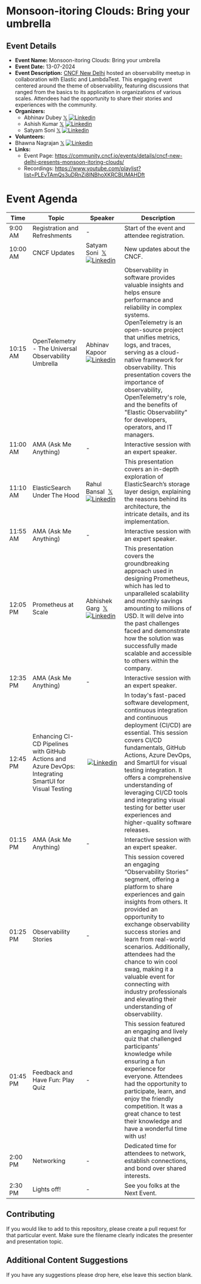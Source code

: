 # Monsoon-itoring Clouds: Bring your umbrella

## Event Details

- **Event Name:** Monsoon-itoring Clouds: Bring your umbrella
- **Event Date:** 13-07-2024
- **Event Description:** [CNCF New Delhi](https://community.cncf.io/new-delhi/) hosted an observability meetup in collaboration with Elastic and LambdaTest. This engaging event centered around the theme of observability, featuring discussions that ranged from the basics to its application in organizations of various scales. Attendees had the opportunity to share their stories and experiences with the community.
- **Organizers:**
  - Abhinav Dubey&nbsp;[𝕏](https://twitter.com/abhinavd26)&nbsp;[![Linkedin](https://i.stack.imgur.com/gVE0j.png)](https://www.linkedin.com/in/abhinavd26/)
  - Ashish Kumar&nbsp;[𝕏](https://twitter.com/kr_ashish99)&nbsp;[![Linkedin](https://i.stack.imgur.com/gVE0j.png)](https://www.linkedin.com/in/ashishkumar99/)
  - Satyam Soni&nbsp;[𝕏](https://twitter.com/satyampsoni)&nbsp;[![Linkedin](https://i.stack.imgur.com/gVE0j.png)](https://www.linkedin.com/in/satyampsoni/)
- **Volunteers:**
 - Bhawna Nagrajan&nbsp;[𝕏](https://twitter.com/Bhawnagrajan)&nbsp;[![Linkedin](https://i.stack.imgur.com/gVE0j.png)](https://www.linkedin.com/in/bhawnanagrajan/)
- **Links:**
  - Event Page: https://community.cncf.io/events/details/cncf-new-delhi-presents-monsoon-itoring-clouds/
  - Recordings: https://www.youtube.com/playlist?list=PLEvTAmQs3uDRnZi8lNBhoXKRCBUMAHDft

# Event Agenda

| Time     | Topic                                                                                                  | Speaker                                                                                                                                                   | Description                                                                                                                                                                                                                                                                                                                                                                                                                            |
| -------- | ------------------------------------------------------------------------------------------------------ | --------------------------------------------------------------------------------------------------------------------------------------------------------- | -------------------------------------------------------------------------------------------------------------------------------------------------------------------------------------------------------------------------------------------------------------------------------------------------------------------------------------------------------------------------------------------------------------------------------------- |
| 9:00 AM  | Registration and Refreshments                                                                          | -                                                                                                                                                         | Start of the event and attendee registration.                                                                                                                                                                                                                                                                                                                                                                                          |
| 10:00 AM | CNCF Updates                                                                                           | Satyam Soni &nbsp;[𝕏](https://twitter.com/satyampsoni)&nbsp;[![Linkedin](https://i.stack.imgur.com/gVE0j.png)](https://www.linkedin.com/in/satyampsoni/)  | New updates about the CNCF.                                                                                                                                                                                                                                                                                                                                                                                                            |
| 10:15 AM | OpenTelemetry - The Universal Observability Umbrella                                                   | Abhinav Kapoor &nbsp;[![Linkedin](https://i.stack.imgur.com/gVE0j.png)](https://www.linkedin.com/in/abhinav-kapoor-0394456/)                              | Observability in software provides valuable insights and helps ensure performance and reliability in complex systems. OpenTelemetry is an open-source project that unifies metrics, logs, and traces, serving as a cloud-native framework for observability. This presentation covers the importance of observability, OpenTelemetry's role, and the benefits of "Elastic Observability" for developers, operators, and IT managers.   |
| 11:00 AM | AMA (Ask Me Anything)                                                                                  | -                                                                                                                                                         | Interactive session with an expert speaker.                                                                                                                                                                                                                                                                                                                                                                                            |
| 11:10 AM | ElasticSearch Under The Hood                                                                           | Rahul Bansal &nbsp;[𝕏](https://x.com/GypsyCosmonaut)&nbsp;[![Linkedin](https://i.stack.imgur.com/gVE0j.png)](https://www.linkedin.com/in/gypsycosmonaut/) | This presentation covers an in-depth exploration of ElasticSearch’s storage layer design, explaining the reasons behind its architecture, the intricate details, and its implementation.                                                                                                                                                                                                                                               |
| 11:55 AM | AMA (Ask Me Anything)                                                                                  | -                                                                                                                                                         | Interactive session with an expert speaker.                                                                                                                                                                                                                                                                                                                                                                                            |
| 12:05 PM | Prometheus at Scale                                                                                    | Abhishek Garg &nbsp;[𝕏](https://x.com/_AbhishekGarg)&nbsp;[![Linkedin](https://i.stack.imgur.com/gVE0j.png)](https://linkedin.com/in/abhishgarg)          | This presentation covers the groundbreaking approach used in designing Prometheus, which has led to unparalleled scalability and monthly savings amounting to millions of USD. It will delve into the past challenges faced and demonstrate how the solution was successfully made scalable and accessible to others within the company.                                                                                               |
| 12:35 PM | AMA (Ask Me Anything)                                                                                  | -                                                                                                                                                         | Interactive session with an expert speaker.                                                                                                                                                                                                                                                                                                                                                                                            |
| 12:45 PM | Enhancing CI-CD Pipelines with GitHub Actions and Azure DevOps: Integrating SmartUI for Visual Testing | &nbsp;[![Linkedin](https://i.stack.imgur.com/gVE0j.png)](https://www.linkedin.com/in/jeevesh-jain-9b5014191/)                                             | In today's fast-paced software development, continuous integration and continuous deployment (CI/CD) are essential. This session covers CI/CD fundamentals, GitHub Actions, Azure DevOps, and SmartUI for visual testing integration. It offers a comprehensive understanding of leveraging CI/CD tools and integrating visual testing for better user experiences and higher-quality software releases.                               |
| 01:15 PM | AMA (Ask Me Anything)                                                                                  | -                                                                                                                                                         | Interactive session with an expert speaker.                                                                                                                                                                                                                                                                                                                                                                                            |
| 01:25 PM | Observability Stories                                                                                  | -                                                                                                                                                         | This session covered an engaging “Observability Stories” segment, offering a platform to share experiences and gain insights from others. It provided an opportunity to exchange observability success stories and learn from real-world scenarios. Additionally, attendees had the chance to win cool swag, making it a valuable event for connecting with industry professionals and elevating their understanding of observability. |
| 01:45 PM | Feedback and Have Fun: Play Quiz                                                                       | -                                                                                                                                                         | This session featured an engaging and lively quiz that challenged participants’ knowledge while ensuring a fun experience for everyone. Attendees had the opportunity to participate, learn, and enjoy the friendly competition. It was a great chance to test their knowledge and have a wonderful time with us!                                                                                                                      |
| 2:00 PM  | Networking                                                                                             | -                                                                                                                                                         | Dedicated time for attendees to network, establish connections, and bond over shared interests.                                                                                                                                                                                                                                                                                                                                        |
| 2:30 PM  | Lights off!                                                                                            | -                                                                                                                                                         | See you folks at the Next Event.                                                                                                                                                                                                                                                                                                                                                                                                       |

## Contributing

If you would like to add to this repository, please create a pull request for that particular event. Make sure the filename clearly indicates the presenter and presentation topic.

## Additional Content Suggestions

If you have any suggestions please drop here, else leave this section blank.
